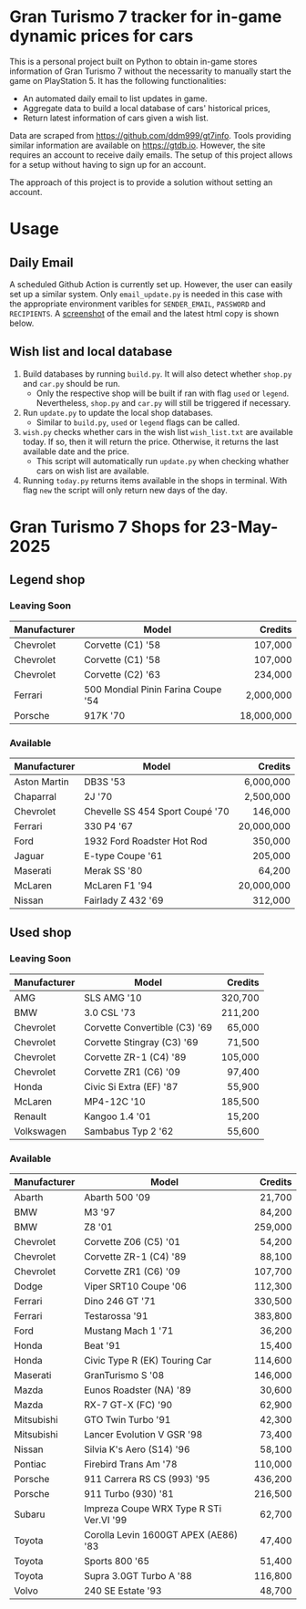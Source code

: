 # Gran Turismo 7 tracker for in-game dynamic prices for cars

This is a personal project built on Python to obtain in-game stores information of Gran Turismo 7 without the necessarity to manually start the game on PlayStation 5. It has the following functionalities:

- An automated daily email to list updates in game.
- Aggregate data to build a local database of cars' historical prices,
- Return latest information of cars given a wish list.

Data are scraped from https://github.com/ddm999/gt7info. Tools providing similar information are available on https://gtdb.io. However, the site requires an account to receive daily emails. The setup of this project allows for a setup without having to sign up for an account.

The approach of this project is to provide a solution without setting an account.

# Usage

## Daily Email

A scheduled Github Action is currently set up. However, the user can easily set up a similar system. Only `email_update.py` is needed in this case with the appropriate environment varibles for `SENDER_EMAIL`, `PASSWORD` and `RECIPIENTS`. A [screenshot](https://raw.githubusercontent.com/marcohoucheng/Gran-Turismo-7-Price-Tracker/main/data/email_screenshot.png) of the email and the latest html copy is shown below.

## Wish list and local database

1. Build databases by running `build.py`. It will also detect whether `shop.py` and `car.py` should be run.
    - Only the respective shop will be built if ran with flag `used` or `legend`. Nevertheless, `shop.py` and `car.py` will still be triggered if necessary.
2. Run `update.py` to update the local shop databases.
    - Similar to `build.py`, `used` or `legend` flags can be called.
3. `wish.py` checks whether cars in the wish list `wish_list.txt` are available today. If so, then it will return the price. Otherwise, it returns the last available date and the price.
    - This script will automatically run `update.py` when checking whather cars on wish list are available.
4. Running `today.py` returns items available in the shops in terminal. With flag `new` the script will only return new days of the day.


# Gran Turismo 7 Shops for 23-May-2025



## Legend shop

### Leaving Soon
 | Manufacturer | Model | Credits |
 | --- | --- | --: |
|Chevrolet|Corvette (C1) '58|107,000|
|Chevrolet|Corvette (C1) '58|107,000|
|Chevrolet|Corvette (C2) '63|234,000|
|Ferrari|500 Mondial Pinin Farina Coupe '54|2,000,000|
|Porsche|917K '70|18,000,000|

### Available
 | Manufacturer | Model | Credits |
 | --- | --- | --: |
|Aston Martin|DB3S '53|6,000,000|
|Chaparral|2J '70|2,500,000|
|Chevrolet|Chevelle SS 454 Sport Coupé '70|146,000|
|Ferrari|330 P4 '67|20,000,000|
|Ford|1932 Ford Roadster Hot Rod|350,000|
|Jaguar|E-type Coupe '61|205,000|
|Maserati|Merak SS '80|64,200|
|McLaren|McLaren F1 '94|20,000,000|
|Nissan|Fairlady Z 432 '69|312,000|


## Used shop

### Leaving Soon
 | Manufacturer | Model | Credits |
 | --- | --- | --: |
|AMG|SLS AMG '10|320,700|
|BMW|3.0 CSL '73|211,200|
|Chevrolet|Corvette Convertible (C3) '69|65,000|
|Chevrolet|Corvette Stingray (C3) '69|71,500|
|Chevrolet|Corvette ZR-1 (C4) '89|105,000|
|Chevrolet|Corvette ZR1 (C6) '09|97,400|
|Honda|Civic Si Extra (EF) '87|55,900|
|McLaren|MP4-12C '10|185,500|
|Renault|Kangoo 1.4 '01|15,200|
|Volkswagen|Sambabus Typ 2 '62|55,600|

### Available
 | Manufacturer | Model | Credits |
 | --- | --- | --: |
|Abarth|Abarth 500 '09|21,700|
|BMW|M3 '97|84,200|
|BMW|Z8 '01|259,000|
|Chevrolet|Corvette Z06 (C5) '01|54,200|
|Chevrolet|Corvette ZR-1 (C4) '89|88,100|
|Chevrolet|Corvette ZR1 (C6) '09|107,700|
|Dodge|Viper SRT10 Coupe '06|112,300|
|Ferrari|Dino 246 GT '71|330,500|
|Ferrari|Testarossa '91|383,800|
|Ford|Mustang Mach 1 '71|36,200|
|Honda|Beat '91|15,400|
|Honda|Civic Type R (EK) Touring Car|114,600|
|Maserati|GranTurismo S '08|146,000|
|Mazda|Eunos Roadster (NA) '89|30,600|
|Mazda|RX-7 GT-X (FC) '90|62,900|
|Mitsubishi|GTO Twin Turbo '91|42,300|
|Mitsubishi|Lancer Evolution V GSR '98|73,400|
|Nissan|Silvia K's Aero (S14) '96|58,100|
|Pontiac|Firebird Trans Am '78|110,000|
|Porsche|911 Carrera RS CS (993) '95|436,200|
|Porsche|911 Turbo (930) '81|216,500|
|Subaru|Impreza Coupe WRX Type R STi Ver.VI '99|62,700|
|Toyota|Corolla Levin 1600GT APEX (AE86) '83|47,400|
|Toyota|Sports 800 '65|51,400|
|Toyota|Supra 3.0GT Turbo A '88|116,800|
|Volvo|240 SE Estate '93|48,700|
